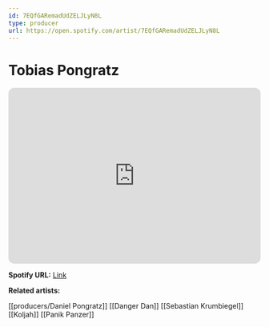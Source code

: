 ```yaml
---
id: 7EQfGARemadUdZELJLyN8L
type: producer
url: https://open.spotify.com/artist/7EQfGARemadUdZELJLyN8L
---
```

# Tobias Pongratz

<iframe style="border-radius:12px" src="https://open.spotify.com/embed/artist/7EQfGARemadUdZELJLyN8L" width="100%" height="352" frameBorder="0" allowfullscreen="" allow="autoplay; clipboard-write; encrypted-media; fullscreen; picture-in-picture" loading="lazy"></iframe>

**Spotify URL:** [Link](https://open.spotify.com/artist/7EQfGARemadUdZELJLyN8L)

**Related artists:**

[[producers/Daniel Pongratz]]
[[Danger Dan]]
[[Sebastian Krumbiegel]]
[[Koljah]]
[[Panik Panzer]]
